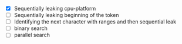 - [x] Sequentially leaking cpu-platform
- [ ] Sequentially leaking beginning of the token
- [ ] Identifying the next character with ranges and then sequential leak
- [ ] binary search
- [ ] parallel search